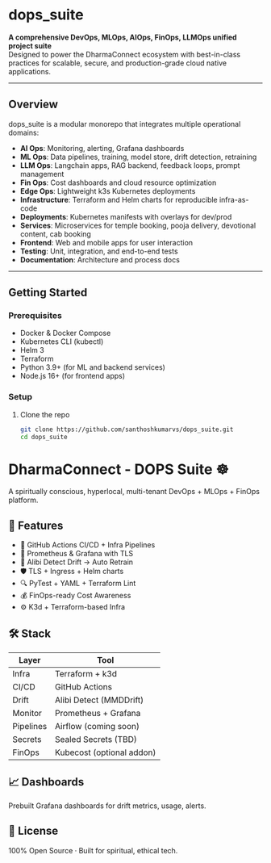 # dops_suite

**A comprehensive DevOps, MLOps, AIOps, FinOps, LLMOps unified project suite**  
Designed to power the DharmaConnect ecosystem with best-in-class practices for scalable, secure, and production-grade cloud native applications.

---

## Overview

dops_suite is a modular monorepo that integrates multiple operational domains:

- **AI Ops**: Monitoring, alerting, Grafana dashboards  
- **ML Ops**: Data pipelines, training, model store, drift detection, retraining  
- **LLM Ops**: Langchain apps, RAG backend, feedback loops, prompt management  
- **Fin Ops**: Cost dashboards and cloud resource optimization  
- **Edge Ops**: Lightweight k3s Kubernetes deployments  
- **Infrastructure**: Terraform and Helm charts for reproducible infra-as-code  
- **Deployments**: Kubernetes manifests with overlays for dev/prod  
- **Services**: Microservices for temple booking, pooja delivery, devotional content, cab booking  
- **Frontend**: Web and mobile apps for user interaction  
- **Testing**: Unit, integration, and end-to-end tests  
- **Documentation**: Architecture and process docs

---

## Getting Started

### Prerequisites

- Docker & Docker Compose  
- Kubernetes CLI (kubectl)  
- Helm 3  
- Terraform  
- Python 3.9+ (for ML and backend services)  
- Node.js 16+ (for frontend apps)

### Setup

1. Clone the repo  
   ```bash
   git clone https://github.com/santhoshkumarvs/dops_suite.git
   cd dops_suite

# DharmaConnect - DOPS Suite ☸️

A spiritually conscious, hyperlocal, multi-tenant DevOps + MLOps + FinOps platform.

## 🚀 Features

- 🔁 GitHub Actions CI/CD + Infra Pipelines
- 📡 Prometheus & Grafana with TLS
- 🧠 Alibi Detect Drift → Auto Retrain
- 🛡️ TLS + Ingress + Helm charts
- 🔍 PyTest + YAML + Terraform Lint
- 💰 FinOps-ready Cost Awareness
- ⚙️ K3d + Terraform-based Infra

## 🛠 Stack

| Layer       | Tool                         |
|-------------|------------------------------|
| Infra       | Terraform + k3d              |
| CI/CD       | GitHub Actions               |
| Drift       | Alibi Detect (MMDDrift)      |
| Monitor     | Prometheus + Grafana         |
| Pipelines   | Airflow (coming soon)        |
| Secrets     | Sealed Secrets (TBD)         |
| FinOps      | Kubecost (optional addon)    |

## 📈 Dashboards

Prebuilt Grafana dashboards for drift metrics, usage, alerts.

## 📜 License
100% Open Source · Built for spiritual, ethical tech.
